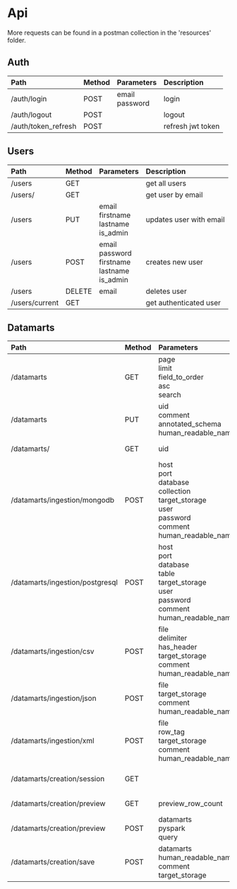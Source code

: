 # Api
More requests can be found in a postman collection in the 'resources' folder.

## Auth
| Path   | Method | Parameters | Description |
| :----- | :----- | :--------- | :----- |
| /auth/login | POST | email<br>password | login |
| /auth/logout | POST | | logout |
| /auth/token_refresh | POST | | refresh jwt token |

## Users
| Path   | Method | Parameters | Description |
| :----- | :----- | :--------- | :----- |
| /users | GET | | get all users|
| /users/<email> | GET | | get user by email |
| /users | PUT | email<br>firstname<br>lastname<br>is_admin | updates user with email |
| /users | POST | email<br>password<br>firstname<br>lastname<br>is_admin | creates new user |
| /users | DELETE | email | deletes user
| /users/current | GET | | get authenticated user |

## Datamarts
| Path   | Method | Parameters | Description |
| :----- | :----- | :--------- | :----- |
| /datamarts | GET | page<br>limit<br>field_to_order<br>asc<br>search | list of datamarts |
| /datamarts | PUT | uid<br>comment<br>annotated_schema<br>human_readable_name | update datamart with uid | 
| /datamarts/<uid> | GET | uid | datamart by uid | 
| /datamarts/ingestion/mongodb | POST | host<br>port<br>database<br>collection<br>target_storage<br>user<br>password<br>comment<br>human_readable_name | ingest mongodb |
| /datamarts/ingestion/postgresql | POST | host<br>port<br>database<br>table<br>target_storage<br>user<br>password<br>comment<br>human_readable_name | ingest postgresql |
| /datamarts/ingestion/csv | POST | file<br>delimiter<br>has_header<br>target_storage<br>comment<br>human_readable_name | ingest data from csv file
| /datamarts/ingestion/json | POST | file<br>target_storage<br>comment<br>human_readable_name | ingest data from json file
| /datamarts/ingestion/xml | POST | file<br>row_tag<br>target_storage<br>comment<br>human_readable_name | ingest data from xml file
| /datamarts/creation/session | GET | | get creation session for user |
| /datamarts/creation/preview | GET | preview_row_count | get preview for session |
| /datamarts/creation/preview | POST | datamarts<br>pyspark<br>query | starts generating of preview |
| /datamarts/creation/save | POST | datamarts<br>human_readable_name<br>comment<br>target_storage | saves new datamart